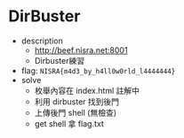 # DirBuster

* description
  * http://beef.nisra.net:8001
  * Dirbuster練習
* flag: `NISRA{m4d3_by_h4ll0w0rld_l4444444}`
* solve
  * 枚舉內容在 index.html 註解中
  * 利用 dirbuster 找到後門
  * 上傳後門 shell (無檢查)
  * get shell 拿 flag.txt
